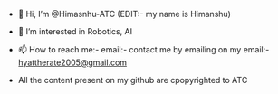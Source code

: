 - 👋 Hi, I’m @Himasnhu-ATC (EDIT:- my name is Himanshu)
- 👀 I’m interested in Robotics, AI
- 📫 How to reach me:- email:- contact me by emailing on my email:- hyattherate2005@gmail.com


 - All the content present on my github are cpopyrighted to ATC
<!---
Himasnhu-ATC/Himasnhu-ATC is a ✨ special ✨ repository because its `README.md` (this file) appears on your GitHub profile.
You can click the Preview link to take a look at your changes.
--->
